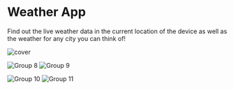 # Weather App

Find out the live weather data in the current location of the device as well as the weather for any city you can think of!

![cover](https://github.com/MahmoudAboHebil/weather_app_flutter/assets/85369648/e3dc7ffe-3df0-41dc-b044-d4bbf59f0ebd)

![Group 8](https://github.com/MahmoudAboHebil/weather_app_flutter/assets/85369648/0d5aa057-4bc8-4d99-8e80-06868a335633)         ![Group 9](https://github.com/MahmoudAboHebil/weather_app_flutter/assets/85369648/e682485e-0ac9-4bd5-89af-ed6c3f826c54)

![Group 10](https://github.com/MahmoudAboHebil/weather_app_flutter/assets/85369648/4b731735-9a99-457c-a8d6-3be82d74429b)         ![Group 11](https://github.com/MahmoudAboHebil/weather_app_flutter/assets/85369648/c78ddb46-d31b-4173-b5e6-d3072169e7eb)





